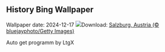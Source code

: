 ## History Bing Wallpaper
Wallpaper date: 2024-12-17
![](https://www.bing.com/th?id=OHR.SalzburgSnow_EN-US8262729220_UHD.jpg&w=1000)Download: [Salzburg, Austria (© bluejayphoto/Getty Images)](https://www.bing.com/th?id=OHR.SalzburgSnow_EN-US8262729220_UHD.jpg)

Auto get programm by LtgX
